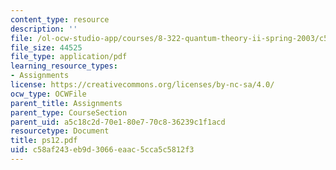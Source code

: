 ```yaml
---
content_type: resource
description: ''
file: /ol-ocw-studio-app/courses/8-322-quantum-theory-ii-spring-2003/c58af243eb9d3066eaac5cca5c5812f3_ps12.pdf
file_size: 44525
file_type: application/pdf
learning_resource_types:
- Assignments
license: https://creativecommons.org/licenses/by-nc-sa/4.0/
ocw_type: OCWFile
parent_title: Assignments
parent_type: CourseSection
parent_uid: a5c18c2d-70e1-80e7-70c8-36239c1f1acd
resourcetype: Document
title: ps12.pdf
uid: c58af243-eb9d-3066-eaac-5cca5c5812f3
---
```


